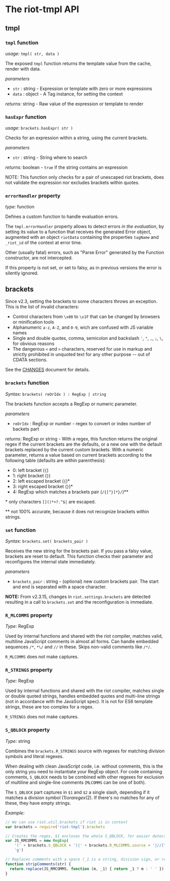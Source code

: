 
# The riot-tmpl API

## tmpl


### `tmpl` function

_usage:_ `tmpl( str, data )`

The exposed `tmpl` function returns the template value from the cache, render with data.

_parameters_

* `str`  : string - Expression or template with zero or more expressions
* `data` : object - A Tag instance, for setting the context

_returns:_ string - Raw value of the expression or template to render


### `hasExpr` function

_usage:_ `brackets.hasExpr( str )`

Checks for an expression within a string, using the current brackets.

_parameters_

* `str` : string - String where to search

_returns:_ boolean - `true` if the string contains an expression

NOTE: This function only checks for a pair of unescaped riot brackets, does not validate
the expression nor excludes brackets within quotes.


### `errorHandler` property

_type:_ function

Defines a custom function to handle evaluation errors.

The `tmpl.errorHandler` property allows to detect errors _in the evaluation_, by setting its value to a function that receives the generated Error object, augmented with an object `riotData` containing the properties `tagName` and `_riot_id` of the context at error time.

Other (usually fatal) errors, such as "Parse Error" generated by the Function constructor, are not intercepted.

If this property is not set, or set to falsy, as in previous versions the error is silently ignored.


## brackets

Since v2.3, setting the brackets to some characters throws an exception.
This is the list of invalid characters:

- Control characters from `\x00` to `\x1F` that can be changed by browsers or minification tools
- Alphanumeric `a-z`, `A-Z`, and `0-9`, wich are confused with JS variable names
- Single and double quotes, comma, semicolon and backslash `'`, `"`, `,`, `;`, `\`, for obvious reasons
- The dangerous `<` and `>` characters, reserved for use in markup and strictly prohibited in unquoted text for any other purpose -- out of CDATA sections.

See the [CHANGES](CHANGES.md) document for details.


### `brackets` function

_Syntax:_ `brackets( reOrIdx ) : RegExp | string`

The brackets function accepts a RegExp or numeric parameter.

_parameters_

* `reOrIdx` : RegExp or number - regex to convert or index number of backets part

_returns:_ RegExp or string - With a regex, this function returns the original regex if the current brackets are the defaults, or a new one with the default brackets replaced by the current custom brackets.
With a numeric parameter, returns a value based on current brackets according to the following table (defaults are within parenthesis):

* 0: left bracket (`{`)
* 1: right bracket (`}`)
* 2: left escaped bracket (`{`)*
* 3: right escaped bracket (`}`)*
* 4: RegExp which matches a brackets pair (`/{[^}]*}/`)\*\*

\* only characters `[]()*+?.^$|` are escaped.

\*\* not 100% accurate, because it does not recognize brackets within strings.


### `set` function

_Syntax:_ `brackets.set( brackets_pair )`

Receives the new string for the brackets pair. If you pass a falsy value, brackets are reset to default.
This function checks their parameter and reconfigures the internal state immediately.

_parameters_

* `brackets_pair` : string - (optional) new custom brackets pair. The start and end is separated with a space character.

**NOTE:**
From v2.3.15, changes in `riot.settings.brackets` are detected resulting in a call to `brackets.set` and the reconfiguration is immediate.


### `R_MLCOMMS` property

_Type:_ RegExp

Used by internal functions and shared with the riot compiler, matches valid, multiline JavaScript comments in almost all forms. Can handle embedded sequences `/*`, `*\/` and `//` in these. Skips non-valid comments like `/*/`.

`R_MLCOMMS` does not make captures.


### `R_STRINGS` property

_Type:_ RegExp

Used by internal functions and shared with the riot compiler, matches single or double quoted strings, handles embedded quotes and multi-line strings (not in accordance with the JavaScript spec). It is not for ES6 template strings, these are too complex for a regex.

`R_STRINGS` does not make captures.


### `S_QBLOCK` property

_Type:_ string

Combines the `brackets.R_STRINGS` source with regexes for matching division symbols and literal regexes.

When dealing with clean JavaScript code, i.e. without comments, this is the only string you need to instantiate your RegExp object. For code containing comments, `S_QBLOCK` needs to be combined with other regexes for exclusion of multiline and single-line comments (`MLCOMMS` can be one of both).

The `S_QBLOCK` part captures in `$1` and `$2` a single slash, depending if it matches a division symbol ($1) or a regex ($2). If there's no matches for any of these, they have empty strings.

_Example:_

```js
// We can use riot.util.brackets if riot is in context
var brackets = require('riot-tmpl').brackets

// Creates the regex, $1 encloses the whole S_QBLOCK, for easier detection
var JS_RMCOMMS = new RegExp(
    '(' + brackets.S_QBLOCK + ')|' + brackets.R_MLCOMMS.source + '|//[^\r\n]*',
    'g')

// Replaces comments with a space (_1 is a string, division sign, or regex)
function stripComments(str) {
  return.replace(JS_RMCOMMS, function (m, _1) { return _1 ? m : ' ' })
}
```
